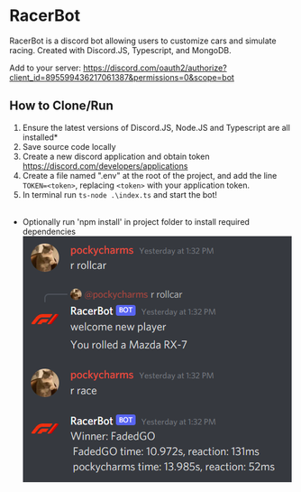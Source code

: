 # RacerBot
RacerBot is a discord bot allowing users to customize cars and simulate racing. Created with Discord.JS, Typescript, and MongoDB.

Add to your server:
https://discord.com/oauth2/authorize?client_id=895599436217061387&permissions=0&scope=bot

## How to Clone/Run
1. Ensure the latest versions of Discord.JS, Node.JS and Typescript are all installed*
3. Save source code locally
4. Create a new discord application and obtain token https://discord.com/developers/applications
5. Create a file named ".env" at the root of the project, and add the line `TOKEN=<token>`, replacing `<token>` with your application token.
6. In terminal run `ts-node .\index.ts` and start the bot! <br><br>
* Optionally run 'npm install' in project folder to install required dependencies
![image](https://github.com/bmltera/racerbot/blob/main/media/example1.png)
